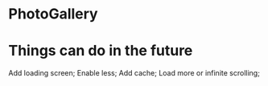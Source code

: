 # PhotoGallery

# Things can do in the future
Add loading screen;
Enable less;
Add cache;
Load more or infinite scrolling;